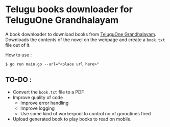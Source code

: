 # Telugu books downloader for TeluguOne Grandhalayam

A book downloader to download books from [TeluguOne Grandhalayam](http://www.teluguone.com/grandalayam/).
Downloads the contents of the novel on the webpage and create a `book.txt` file out of it.

How to use : 
```
$ go run main.go --url="<place url here>" 
```

## TO-DO :
- Convert the `book.txt` file to a PDF
- Improve quality of code
  - Improve error handling
  - Improve logging
  - Use some kind of workerpool to control no.of goroutines fired
- Upload generated book to play books to read on mobile.
